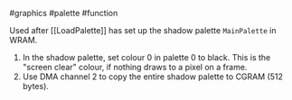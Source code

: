 #graphics #palette #function

Used after [[LoadPalette]] has set up the shadow palette `MainPalette` in WRAM.

1. In the shadow palette, set colour 0 in palette 0 to black. This is the "screen clear" colour, if nothing draws to a pixel on a frame.
2. Use DMA channel 2 to copy the entire shadow palette to CGRAM (512 bytes).